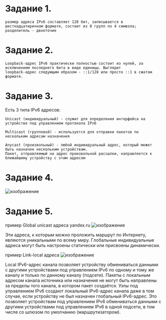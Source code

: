 # Задание 1.

    размер адреса IPv6 составляет 128 бит, записывается в шестнадцатиричном формате, состоит из 8 групп по 4 символа;
    разделитель - двоеточие


# Задание 2.

    Loopback-адрес IPv6 практически полностью состоит из нулей, за исключением последнего бита в виде единицы. Выглядит
    loopback-адрес следующим образом - ::1/128 или просто ::1 в сжатом формате.


# Задание 3.

Есть 3 типа IPv6 адресов:

    Unicast (индивидуальный) - служит для определения интерфейса на устройстве под управлением протокола IPv6

    Multicast (групповой) - используется для отправки пакетов по нескольким адресам назначения

    Anycast (произвольный) - любой индивидуальный адрес, который может быть назначен нескольким устройствам.
    Пакет, отправляемый на адрес произвольной рассылки, направляется к ближайшему устройству с этим адресом

# Задание 4.

![изображение](https://user-images.githubusercontent.com/107613708/196175898-34137ad9-8de7-4015-bda0-47c4b2f1e95c.png)

# Задание 5.
пример Global unicast адреса yandex.ru
![изображение](https://user-images.githubusercontent.com/107613708/196176433-d3e72018-00ed-41fb-8e53-b07b5872751c.png)

Эти адреса, к которым можно проложить маршрут по Интернету, являются уникальными по всему миру. Глобальные индивидуальные адреса могут быть настроены статически или присвоены динамически.

пример Link-local адреса 
![изображение](https://user-images.githubusercontent.com/107613708/196176856-e2f782d3-6131-4532-a931-bde60585a40e.png)

Local IPv6-адрес канала позволяет устройству обмениваться данными с другими устройствами под управлением IPv6 по одному и тому же каналу и только по данному каналу (подсети). Пакеты с локальным адресом канала источника или назначения не могут быть направлены за пределы того канала, в котором пакет создаётся. Узлы под управлением IPv6 создают локальный IPv6-адрес канала даже в том случае, если устройству не был назначен глобальный IPv6-адрес. Это позволяет устройствам под управлением IPv6 обмениваться данными с другими устройствами под управлением IPv6 в одной подсети, в том числе со шлюзом по умолчанию (маршрутизатором).




